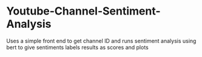 # Youtube-Channel-Sentiment-Analysis
Uses a simple front end to get channel ID and runs sentiment analysis using bert to give sentiments labels results as scores and plots
